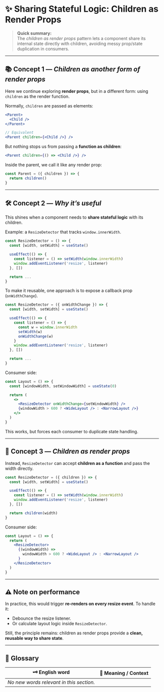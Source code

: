 # ✨ Sharing Stateful Logic: Children as Render Props

> **Quick summary:**  
> The *children as render props* pattern lets a component share its internal state directly with children, avoiding messy prop/state duplication in consumers.

---

## 📚 Concept 1 — _Children as another form of render props_

Here we continue exploring **render props**, but in a different form: using `children` as the render function.

Normally, `children` are passed as elements:

```jsx
<Parent>
  <Child />
</Parent>

// Equivalent
<Parent children={<Child />} />
```

But nothing stops us from passing a **function as children**:

```jsx
<Parent children={() => <Child />} />
```

Inside the parent, we call it like any render prop:

```jsx
const Parent = ({ children }) => {
  return children()
}
```

---

## 🛠️ Concept 2 — _Why it’s useful_

This shines when a component needs to **share stateful logic** with its children.

Example: a `ResizeDetector` that tracks `window.innerWidth`.

```jsx
const ResizeDetector = () => {
  const [width, setWidth] = useState()

  useEffect(() => {
    const listener = () => setWidth(window.innerWidth)
    window.addEventListener('resize', listener)
  }, [])

  return ...
}
```

To make it reusable, one approach is to expose a callback prop (`onWidthChange`).

```jsx
const ResizeDetector = ({ onWidthChange }) => {
  const [width, setWidth] = useState()

  useEffect(() => {
    const listener = () => {
      const w = window.innerWidth
      setWidth(w)
      onWidthChange(w)
    }
    window.addEventListener('resize', listener)
  }, [])

  return ...
}
```

Consumer side:

```jsx
const Layout = () => {
  const [windowWidth, setWindowWidth] = useState(0)

  return (
    <>
      <ResizeDetector onWidthChange={setWindowWidth} />
      {windowWidth > 600 ? <WideLayout /> : <NarrowLayout />}
    </>
  )
}
```

This works, but forces each consumer to duplicate state handling.

---

## 🚀 Concept 3 — _Children as render props_

Instead, `ResizeDetector` can accept **children as a function** and pass the width directly.

```jsx
const ResizeDetector = ({ children }) => {
  const [width, setWidth] = useState()

  useEffect(() => {
    const listener = () => setWidth(window.innerWidth)
    window.addEventListener('resize', listener)
  }, [])

  return children(width)
}
```

Consumer side:

```jsx
const Layout = () => {
  return (
    <ResizeDetector>
      {(windowWidth) =>
        windowWidth > 600 ? <WideLayout /> : <NarrowLayout />
      }
    </ResizeDetector>
  )
}
```

---

## ⚠️ Note on performance

In practice, this would trigger **re-renders on every resize event**. To handle it:
- Debounce the resize listener.
- Or calculate layout logic inside `ResizeDetector`.

Still, the principle remains: children as render props provide a **clean, reusable way to share state**.

---

## 📖 Glossary

| 🗝️ English word | 📝 Meaning / Context |
|-----------------|----------------------|
| _No new words relevant in this section._ |
